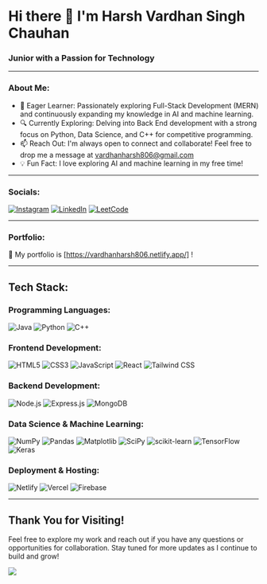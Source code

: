 # Hi there 👋 I'm Harsh Vardhan Singh Chauhan

### Junior with a Passion for Technology

---

### About Me:
- 🌱 Eager Learner: Passionately exploring Full-Stack Development (MERN) and continuously expanding my knowledge in AI and machine learning.
- 🔍 Currently Exploring: Delving into Back End development with a strong focus on Python, Data Science, and C++ for competitive programming.
- 📫 Reach Out: I'm always open to connect and collaborate! Feel free to drop me a message at [vardhanharsh806@gmail.com](mailto:vardhanharsh806@gmail.com)
- 💡 Fun Fact: I love exploring AI and machine learning in my free time!

---

### Socials:
[![Instagram](https://img.shields.io/badge/-Instagram-E4405F?style=flat-square&logo=instagram&logoColor=white)](https://www.instagram.com/real_vardhan/)
[![LinkedIn](https://img.shields.io/badge/-LinkedIn-0077B5?style=flat-square&logo=linkedin&logoColor=white)](https://www.linkedin.com/in/harsh-vardhan-singh-chauhan-7a7b7c/)
[![LeetCode](https://img.shields.io/badge/LeetCode-FFA116?style=for-the-badge&logo=leetcode&logoColor=black)](https://leetcode.com/u/Anthemskitzzy/)

---

### Portfolio:
🔨 My portfolio is [https://vardhanharsh806.netlify.app/] !

---

## Tech Stack:

### Programming Languages:
![Java](https://img.shields.io/badge/Java-ED8B00?style=for-the-badge&logo=java&logoColor=white)
![Python](https://img.shields.io/badge/Python-3776AB?style=for-the-badge&logo=python&logoColor=white)
![C++](https://img.shields.io/badge/C%2B%2B-00599C?style=for-the-badge&logo=c%2B%2B&logoColor=white)

### Frontend Development:
![HTML5](https://img.shields.io/badge/HTML5-E34F26?style=for-the-badge&logo=html5&logoColor=white)
![CSS3](https://img.shields.io/badge/CSS3-1572B6?style=for-the-badge&logo=css3&logoColor=white)
![JavaScript](https://img.shields.io/badge/JavaScript-F7DF1E?style=for-the-badge&logo=javascript&logoColor=black)
![React](https://img.shields.io/badge/React-20232A?style=for-the-badge&logo=react&logoColor=61DAFB)
![Tailwind CSS](https://img.shields.io/badge/Tailwind_CSS-38B2AC?style=for-the-badge&logo=tailwind-css&logoColor=white)

### Backend Development:
![Node.js](https://img.shields.io/badge/Node.js-43853D?style=for-the-badge&logo=node-dot-js&logoColor=white)
![Express.js](https://img.shields.io/badge/Express.js-404D59?style=for-the-badge)
![MongoDB](https://img.shields.io/badge/MongoDB-4EA94B?style=for-the-badge&logo=mongodb&logoColor=white)

### Data Science & Machine Learning:
![NumPy](https://img.shields.io/badge/NumPy-013243?style=for-the-badge&logo=numpy&logoColor=white)
![Pandas](https://img.shields.io/badge/Pandas-150458?style=for-the-badge&logo=pandas&logoColor=white)
![Matplotlib](https://img.shields.io/badge/Matplotlib-2C5F2D?style=for-the-badge&logo=matplotlib&logoColor=white)
![SciPy](https://img.shields.io/badge/SciPy-8CAAE6?style=for-the-badge&logo=scipy&logoColor=white)
![scikit-learn](https://img.shields.io/badge/scikit--learn-F7931E?style=for-the-badge&logo=scikit-learn&logoColor=white)
![TensorFlow](https://img.shields.io/badge/TensorFlow-FF6F00?style=for-the-badge&logo=tensorflow&logoColor=white)
![Keras](https://img.shields.io/badge/Keras-D00000?style=for-the-badge&logo=keras&logoColor=white)

### Deployment & Hosting:
![Netlify](https://img.shields.io/badge/Netlify-00C7B7?style=for-the-badge&logo=netlify&logoColor=white)
![Vercel](https://img.shields.io/badge/Vercel-000000?style=for-the-badge&logo=vercel&logoColor=white)
![Firebase](https://img.shields.io/badge/Firebase-FFCA28?style=for-the-badge&logo=firebase&logoColor=white)

---

## Thank You for Visiting!
Feel free to explore my work and reach out if you have any questions or opportunities for collaboration. Stay tuned for more updates as I continue to build and grow!

[![](https://visitcount.itsvg.in/api?id=Vardhan-Harsh07&label=Profile%20Views&icon=1&pretty=false)](https://visitcount.itsvg.in)
